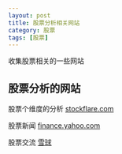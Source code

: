 ```yaml
---
layout: post
title: 股票分析相关网站
category: 股票
tags: [股票]
---
```


收集股票相关的一些网站

## 股票分析的网站

股票个维度的分析
[stockflare.com](https://stockflare.com)

股票新闻
[finance.yahoo.com](https://finance.yahoo.com/quote/bidu?ltr=1)

股票交流
[雪球](https://xueqiu.com/)


